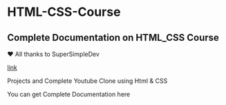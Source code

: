 # HTML-CSS-Course


## Complete Documentation on HTML_CSS Course 
❤️ All thanks to SuperSimpleDev

[link](https://www.youtube.com/watch?v=G3e-cpL7ofc&t=10667s)


Projects and Complete Youtube Clone using Html & CSS 

You can get Complete Documentation here 


